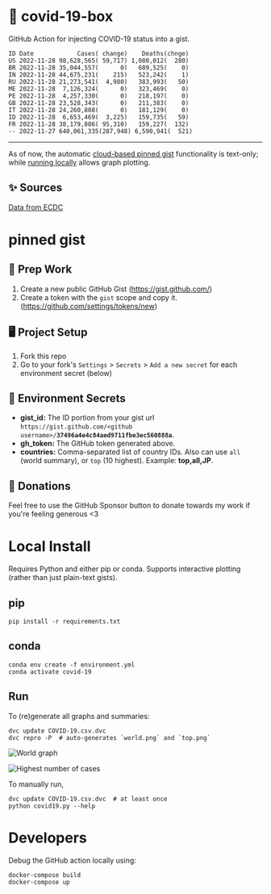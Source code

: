 # 🏥 covid-19-box

GitHub Action for injecting COVID-19 status into a gist.

```
ID Date            Cases( change)    Deaths(chnge)
US 2022-11-28 98,628,565( 59,717) 1,080,012(  280)
BR 2022-11-28 35,044,557(      0)   689,525(    0)
IN 2022-11-28 44,675,231(    215)   523,242(    1)
RU 2022-11-28 21,273,541(  4,980)   383,993(   50)
ME 2022-11-28  7,126,324(      0)   323,469(    0)
PE 2022-11-28  4,257,330(      0)   218,197(    0)
GB 2022-11-28 23,528,343(      0)   211,383(    0)
IT 2022-11-28 24,260,808(      0)   181,129(    0)
ID 2022-11-28  6,653,469(  3,225)   159,735(   59)
FR 2022-11-28 38,179,886( 95,310)   159,227(  132)
-- 2022-11-27 640,061,335(287,948) 6,590,941(  521)
```

---

As of now, the automatic [cloud-based pinned gist](#pinned-gist) functionality is text-only;
while [running locally](#local-install) allows graph plotting.

## ✨ Sources

[Data from ECDC](https://www.ecdc.europa.eu/en/publications-data/download-todays-data-geographic-distribution-covid-19-cases-worldwide)

# pinned gist

## 🎒 Prep Work
1. Create a new public GitHub Gist (https://gist.github.com/)
1. Create a token with the `gist` scope and copy it. (https://github.com/settings/tokens/new)

## 🖥 Project Setup
1. Fork this repo
1. Go to your fork's `Settings` > `Secrets` > `Add a new secret` for each environment secret (below)

## 🤫 Environment Secrets
- **gist_id:** The ID portion from your gist url `https://gist.github.com/<github username>/`**`37496a4e4c84aed9711fbe3ec560888a`**.
- **gh_token:** The GitHub token generated above.
- **countries:** Comma-separated list of country IDs. Also can use `all` (world summary), or `top` (10 highest). Example: **top,all,JP**.

## 💸 Donations

Feel free to use the GitHub Sponsor button to donate towards my work if you're feeling generous <3

# Local Install

Requires Python and either pip or conda. Supports interactive plotting (rather than just plain-text gists).

## pip

```
pip install -r requirements.txt
```

## conda

```
conda env create -f environment.yml
conda activate covid-19
```

## Run

To (re)generate all graphs and summaries:

```
dvc update COVID-19.csv.dvc
dvc repro -P  # auto-generates `world.png` and `top.png`
```

![World graph](world.png)

![Highest number of cases](top.png)

To manually run,

```
dvc update COVID-19.csv.dvc  # at least once
python covid19.py --help
```

# Developers

Debug the GitHub action locally using:

```
docker-compose build
docker-compose up
```
